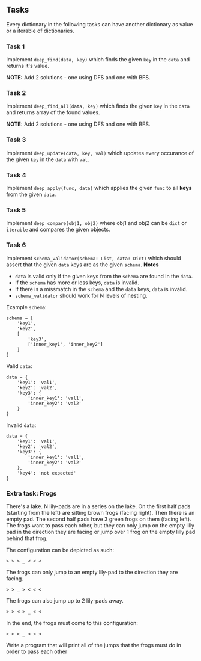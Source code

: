 ## Tasks

Every dictionary in the following tasks can have another dictionary as value or a iterable of dictionaries.

### Task 1

Implement `deep_find(data, key)` which finds the given `key` in the `data` and returns it's value.

**NOTE:** Add 2 solutions - one using DFS and one with BFS.

### Task 2

Implement `deep_find_all(data, key)` which finds the given `key` in the `data` and returns array of the found values.

**NOTE:** Add 2 solutions - one using DFS and one with BFS.

### Task 3

Implement `deep_update(data, key, val)` which updates every occurance of the given `key` in the `data` with `val`.

### Task 4

Implement `deep_apply(func, data)` which applies the given `func` to all **keys** from the given `data`.

### Task 5

Implement `deep_compare(obj1, obj2)` where obj1 and obj2 can be `dict` or `iterable` and compares the given objects.

### Task 6

Implement `schema_validator(schema: List, data: Dict)` which should assert that the given `data` keys are as the given `schema`.
**Notes**

-   `data` is valid only if the given keys from the `schema` are found in the `data`.
-   If the `schema` has more or less keys, `data` is invalid.
-   If there is a missmatch in the `schema` and the `data` keys, `data` is invalid.
-   `schema_validator` should work for N levels of nesting.

Example `schema`:

```
schema = [
    'key1',
    'key2',
    [
        'key3',
        ['inner_key1', 'inner_key2']
    ]
]
```

Valid `data`:

```
data = {
    'key1': 'val1',
    'key2': 'val2',
    'key3': {
        'inner_key1': 'val1',
        'inner_key2': 'val2'
    }
}
```

Invalid `data`:

```
data = {
    'key1': 'val1',
    'key2': 'val2',
    'key3': {
        'inner_key1': 'val1',
        'inner_key2': 'val2'
    },
    'key4': 'not expected'
}
```

### Extra task: Frogs

There's a lake. N lily-pads are in a series on the lake. On the first half pads (starting from the left) are sitting brown frogs (facing right). Then there is an empty pad. The second half pads have 3 green frogs on them (facing left). The frogs want to pass each other, but they can only jump on the empty lilly pad in the direction they are facing or jump over 1 frog on the empty lilly pad behind that frog.

The configuration can be depicted as such:

```
> > > _ < < <
```

The frogs can only jump to an empty lily-pad to the direction they are facing.

```
> > _ > < < <
```

The frogs can also jump up to 2 lily-pads away.

```
> > < > _ < <
```

In the end, the frogs must come to this configuration:

```
< < < _ > > >
```

Write a program that will print all of the jumps that the frogs must do in order to pass each other
